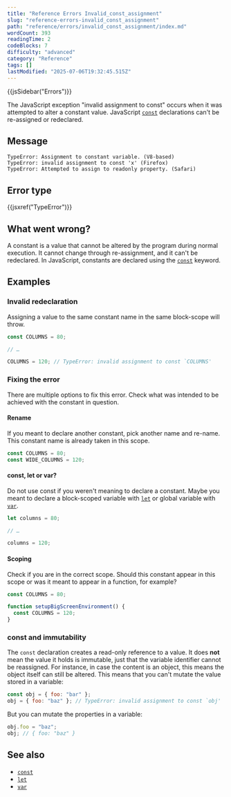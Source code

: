 ```yaml
---
title: "Reference Errors Invalid_const_assignment"
slug: "reference-errors-invalid_const_assignment"
path: "reference/errors/invalid_const_assignment/index.md"
wordCount: 393
readingTime: 2
codeBlocks: 7
difficulty: "advanced"
category: "Reference"
tags: []
lastModified: "2025-07-06T19:32:45.515Z"
---
```



{{jsSidebar("Errors")}}

The JavaScript exception "invalid assignment to const" occurs when it was attempted to
alter a constant value. JavaScript
[`const`](/en-US/docs/Web/JavaScript/Reference/Statements/const)
declarations can't be re-assigned or redeclared.

## Message

```plain
TypeError: Assignment to constant variable. (V8-based)
TypeError: invalid assignment to const 'x' (Firefox)
TypeError: Attempted to assign to readonly property. (Safari)
```

## Error type

{{jsxref("TypeError")}}

## What went wrong?

A constant is a value that cannot be altered by the program during normal execution. It
cannot change through re-assignment, and it can't be redeclared. In JavaScript,
constants are declared using the
[`const`](/en-US/docs/Web/JavaScript/Reference/Statements/const)
keyword.

## Examples

### Invalid redeclaration

Assigning a value to the same constant name in the same block-scope will throw.

```js example-bad
const COLUMNS = 80;

// …

COLUMNS = 120; // TypeError: invalid assignment to const `COLUMNS'
```

### Fixing the error

There are multiple options to fix this error. Check what was intended to be achieved
with the constant in question.

#### Rename

If you meant to declare another constant, pick another name and re-name. This constant
name is already taken in this scope.

```js example-good
const COLUMNS = 80;
const WIDE_COLUMNS = 120;
```

#### const, let or var?

Do not use const if you weren't meaning to declare a constant. Maybe you meant to
declare a block-scoped variable with
[`let`](/en-US/docs/Web/JavaScript/Reference/Statements/let) or
global variable with
[`var`](/en-US/docs/Web/JavaScript/Reference/Statements/var).

```js example-good
let columns = 80;

// …

columns = 120;
```

#### Scoping

Check if you are in the correct scope. Should this constant appear in this scope or was
it meant to appear in a function, for example?

```js example-good
const COLUMNS = 80;

function setupBigScreenEnvironment() {
  const COLUMNS = 120;
}
```

### const and immutability

The `const` declaration creates a read-only reference to a value. It does
**not** mean the value it holds is immutable, just that the variable
identifier cannot be reassigned. For instance, in case the content is an object, this
means the object itself can still be altered. This means that you can't mutate the value
stored in a variable:

```js example-bad
const obj = { foo: "bar" };
obj = { foo: "baz" }; // TypeError: invalid assignment to const `obj'
```

But you can mutate the properties in a variable:

```js example-good
obj.foo = "baz";
obj; // { foo: "baz" }
```

## See also

- [`const`](/en-US/docs/Web/JavaScript/Reference/Statements/const)
- [`let`](/en-US/docs/Web/JavaScript/Reference/Statements/let)
- [`var`](/en-US/docs/Web/JavaScript/Reference/Statements/var)
